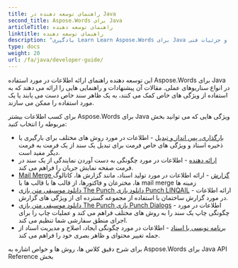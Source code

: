 ```yaml
---
title: راهنمای توسعه دهنده در Java
second_title: Aspose.Words برای Java
articleTitle: راهنمای توسعه دهنده
linktitle: راهنمای توسعه دهنده
description: "یادگیری Learn Learn Aspose.Words برای Java راهنمای توسعه دهنده برای استفاده بیشتر از موارد، راهنمایی ها و جزئیات فنی."
type: docs
weight: 20
url: /fa/java/developer-guide/
---
```


این توسعه دهنده راهنمای ارائه اطلاعات در مورد استفاده Aspose.Words برای Java در انواع سناریوهای عملی. مقالات آن پیشنهادات و راهنمایی هایی را ارائه می دهند که به استفاده از ویژگی های خاص کمک می کنند، به یک ظاهر سند خاص دست می یابند یا یک مورد استفاده را ممکن می سازند.

برای کسب اطلاعات بیشتر Aspose.Words برای Java ویژگی هایی که می توانید بخش مربوطه را انتخاب کنید:

- [بارگذاری، پس انداز و تبدیل](/words/fa/java/loading-saving-and-converting/) - اطلاعات در مورد روش های مختلف برای بارگیری یا ذخیره اسناد و ویژگی های خاص فرمت برای تبدیل یک سند از یک فرمت به فرمت دیگر مفید است.
- [ارائه دهنده](/words/fa/java/rendering/) - اطلاعات در مورد چگونگی به دست آوردن نمایندگی از یک سند در فرمت صفحه نمایش جریان را فراهم می کند.
- [Mail Merge گزارش](https://docs.aspose.com/words/java/mail-merge-and-reporting/) - ارائه اطلاعات در مورد تولید اسناد، مانند گزارش ها، کاتالوگ ها، مخترعان و فاکتورها، از قالب ها با قالب ها با mail merge زمینه ها
- [دانلود موسیقی متن بازی The Punch دانلود بازی Punch LINQAIL](https://docs.aspose.com/words/java/linq-reporting-engine/) - ارائه اطلاعات در مورد گزارش ساختمان با استفاده از مجموعه گسترده ای از ویژگی های گزارش.
- [دانلود موسیقی متن بازی The Punch بازی Punch Dialogs](/words/fa/java/print-a-document-programmatically-or-using-dialogs/) - اطلاعات در مورد چگونگی چاپ یک سند را به روش های مختلف فراهم می کند و عملیات چاپ را برای اجرای منطق سفارشی شما تنظیم می کند.
- [برنامه نویسی با اسناد](/words/fa/java/programming-with-documents/) - اطلاعات در مورد چگونگی ایجاد، اصلاح و مدیریت اسناد از جمله تغییر محتوای و ظاهر بصری خود را فراهم می کند.

برای شرح دقیق کلاس ها، روش ها و خواص اشاره به Aspose.Words برای Java API Reference بخش
